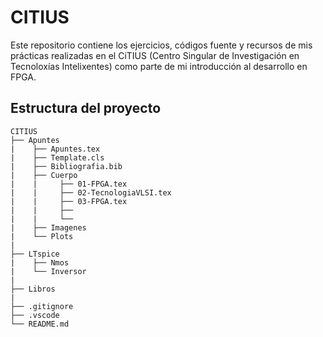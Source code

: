 # CITIUS

Este repositorio contiene los ejercicios, códigos fuente y recursos de mis prácticas realizadas en el CiTIUS (Centro Singular de Investigación en Tecnoloxías Intelixentes) como parte de mi introducción al desarrollo en FPGA.


## Estructura del proyecto 

```
CITIUS
├── Apuntes
|    ├── Apuntes.tex
|    ├── Template.cls
|    ├── Bibliografia.bib
|    ├── Cuerpo 
|    |     ├── 01-FPGA.tex
|    |     ├── 02-TecnologiaVLSI.tex
|    |     ├── 03-FPGA.tex
|    |     ├──
|    |     └── 
|    ├── Imagenes
|    └── Plots 
|
├── LTspice
|    ├── Nmos
|    └── Inversor
|
├── Libros
|   
├── .gitignore
├── .vscode 
└── README.md
```

